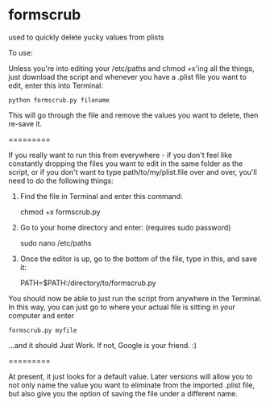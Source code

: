 formscrub
=========

used to quickly delete yucky values from plists

To use:

Unless you're into editing your /etc/paths and chmod +x'ing all the things, just download the script and whenever you have a .plist file you want to edit, enter this into Terminal:

    python formscrub.py filename
    
This will go through the file and remove the values you want to delete, then re-save it.

=========

If you really want to run this from everywhere - if you don't feel like constantly dropping the files you want to edit in the same folder as the script, or if you don't want to type path/to/my/plist.file over and over, you'll need to do the following things:

1) Find the file in Terminal and enter this command:

    chmod +x formscrub.py
    
2) Go to your home directory and enter: (requires sudo password)

    sudo nano /etc/paths
    
3) Once the editor is up, go to the bottom of the file, type in this, and save it:

    PATH=$PATH:/directory/to/formscrub.py

You should now be able to just run the script from anywhere in the Terminal. In this way, you can just go to where your actual file is sitting in your computer and enter

    formscrub.py myfile
    
...and it should Just Work. If not, Google is your friend. :)

=========

At present, it just looks for a default value. Later versions will allow you to not only name the value you want to eliminate from the imported .plist file, but also give you the option of saving the file under a different name.
